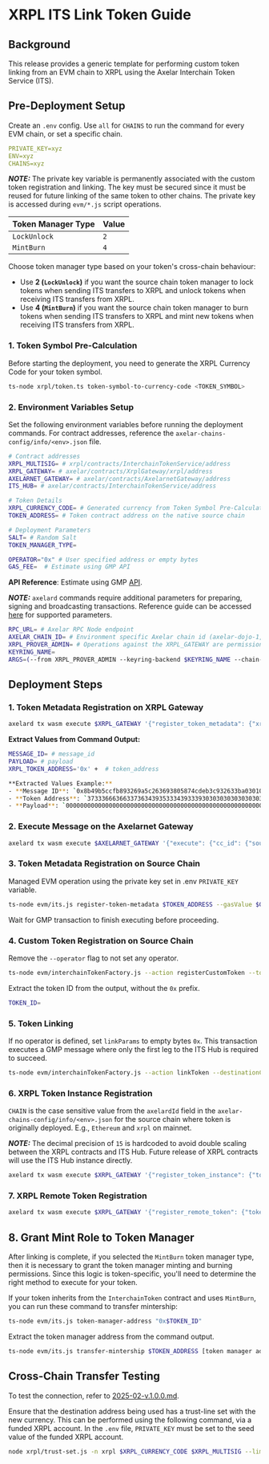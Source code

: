 # XRPL ITS Link Token Guide

## Background

This release provides a generic template for performing custom token linking from an EVM chain to XRPL using the Axelar Interchain Token Service (ITS).

## Pre-Deployment Setup

Create an `.env` config. Use `all` for `CHAINS` to run the command for every EVM chain, or set a specific chain.

```yaml
PRIVATE_KEY=xyz
ENV=xyz
CHAINS=xyz
```

**_NOTE:_**
The private key variable is permanently associated with the custom token registration and linking. The key must be secured since
it must be reused for future linking of the same token to other chains. The private key is accessed during `evm/*.js` script operations.

| Token Manager Type | Value |
|--------------------|-------|
| `LockUnlock`       | `2`   |
| `MintBurn`         | `4`   |

Choose token manager type based on your token's cross-chain behaviour:
- Use **2 (`LockUnlock`)** if you want the source chain token manager to lock tokens when sending ITS transfers to XRPL and unlock tokens when receiving ITS transfers from XRPL.
- Use **4 (`MintBurn`)** if you want the source chain token manager to burn tokens when sending ITS transfers to XRPL and mint new tokens when receiving ITS transfers from XRPL.

### 1. Token Symbol Pre-Calculation

Before starting the deployment, you need to generate the XRPL Currency Code for your token symbol.

```bash
ts-node xrpl/token.ts token-symbol-to-currency-code <TOKEN_SYMBOL>
```

### 2. Environment Variables Setup

Set the following environment variables before running the deployment commands. For contract addresses, reference the
`axelar-chains-config/info/<env>.json` file.

```bash
# Contract addresses
XRPL_MULTISIG= # xrpl/contracts/InterchainTokenService/address
XRPL_GATEWAY= # axelar/contracts/XrplGateway/xrpl/address
AXELARNET_GATEWAY= # axelar/contracts/AxelarnetGateway/address
ITS_HUB= # axelar/contracts/InterchainTokenService/address

# Token Details
XRPL_CURRENCY_CODE= # Generated currency from Token Symbol Pre-Calculation
TOKEN_ADDRESS= # Token contract address on the native source chain

# Deployment Parameters
SALT= # Random Salt
TOKEN_MANAGER_TYPE=

OPERATOR="0x" # User specified address or empty bytes
GAS_FEE=  # Estimate using GMP API
```

**API Reference**: Estimate using GMP [API](https://docs.axelarscan.io/gmp#estimateITSFee).

**_NOTE:_**
`axelard` commands require additional parameters for preparing, signing and broadcasting transactions.
Reference guide can be accessed [here](https://docs.axelar.dev/learn/cli/) for supported parameters.
```bash
RPC_URL= # Axelar RPC Node endpoint
AXELAR_CHAIN_ID= # Environment specific Axelar chain id (axelar-dojo-1, axelar-testnet-lisbon-3)
XRPL_PROVER_ADMIN= # Operations against the XRPL_GATEWAY are permissioned and must be performed via the XRPL Prover Admin key
KEYRING_NAME=
ARGS=(--from XRPL_PROVER_ADMIN --keyring-backend $KEYRING_NAME --chain-id $AXELAR_CHAIN_ID --gas auto --gas-adjustment 1.5 --node $RPC_URL)
```

## Deployment Steps

### 1. Token Metadata Registration on XRPL Gateway

```bash
axelard tx wasm execute $XRPL_GATEWAY '{"register_token_metadata": {"xrpl_token": {"issued": {"currency": "'$XRPL_CURRENCY_CODE'", "issuer": "'$XRPL_MULTISIG'"}}}}' -o text "${ARGS[@]}"
```

**Extract Values from Command Output:**

```bash
MESSAGE_ID= # message_id
PAYLOAD= # payload
XRPL_TOKEN_ADDRESS='0x' +  # token_address

**Extracted Values Example:**
- **Message ID**: `0x8b49b5ccfb893269a5c263693805874cdeb3c932633ba0301094403c77dad839`
- **Token Address**: `373336663663373634393533343933393030303030303030303030303030303030303030303030302e724e726a68314b475a6b326a42523377506641516e6f696474464659514b62516e32`
- **Payload**: `00000000000000000000000000000000000000000000000000000000000000060000000000000000000000000000000000000000000000000000000000000060000000000000000000000000000000000000000000000000000000000000000f000000000000000000000000000000000000000000000000000000000000004b373336663663373634393533343933393030303030303030303030303030303030303030303030302e724e726a68314b475a6b326a42523377506641516e6f696474464659514b62516e32000000000000000000000000000000000000000000`
```

### 2. Execute Message on the Axelarnet Gateway

```bash
axelard tx wasm execute $AXELARNET_GATEWAY '{"execute": {"cc_id": {"source_chain": "xrpl", "message_id": "'$MESSAGE_ID'"}, "payload": "'$PAYLOAD'"}}' "${ARGS[@]}"
```

### 3. Token Metadata Registration on Source Chain

Managed EVM operation using the private key set in .env `PRIVATE_KEY` variable.

```bash
ts-node evm/its.js register-token-metadata $TOKEN_ADDRESS --gasValue $GAS_FEE
```

Wait for GMP transaction to finish executing before proceeding.

### 4. Custom Token Registration on Source Chain

Remove the `--operator` flag to not set any operator.

```bash
ts-node evm/interchainTokenFactory.js --action registerCustomToken --tokenAddress $TOKEN_ADDRESS --tokenManagerType $TOKEN_MANAGER_TYPE --operator $OPERATOR --salt $SALT
```

Extract the token ID from the output, without the `0x` prefix.

```bash
TOKEN_ID=
```

### 5. Token Linking

If no operator is defined, set `linkParams` to empty bytes `0x`.
This transaction executes a GMP message where only the first leg to the ITS Hub is required to succeed.

```bash
ts-node evm/interchainTokenFactory.js --action linkToken --destinationChain xrpl --destinationTokenAddress $XRPL_TOKEN_ADDRESS --tokenManagerType $TOKEN_MANAGER_TYPE --linkParams $OPERATOR --salt $SALT --gasValue $GAS_FEE
```

### 6. XRPL Token Instance Registration

`CHAIN` is the case sensitive value from the `axelardId` field in the `axelar-chains-config/info/<env>.json` for the source chain where token is originally deployed. E.g., `Ethereum` and `xrpl` on mainnet.

**_NOTE:_**
The decimal precision of `15` is hardcoded to avoid double scaling between the XRPL contracts and ITS Hub. Future release of XRPL contracts will use the ITS Hub instance directly.

```bash
axelard tx wasm execute $XRPL_GATEWAY '{"register_token_instance": {"token_id": "'$TOKEN_ID'", "chain": "'$CHAIN'", "decimals": 15}}' "${ARGS[@]}"
```

### 7. XRPL Remote Token Registration

```bash
axelard tx wasm execute $XRPL_GATEWAY '{"register_remote_token": {"token_id": "'$TOKEN_ID'", "xrpl_currency": "'$XRPL_CURRENCY_CODE'"}}' "${ARGS[@]}"
```

## 8. Grant Mint Role to Token Manager

After linking is complete, if you selected the `MintBurn` token manager type, then it is necessary to
grant the token manager minting and burning permissions. Since this logic is token-specific, you'll need to determine the right method to execute for your token.

If your token inherits from the `InterchainToken` contract and uses `MintBurn`, you can run these command to transfer mintership:

```bash
ts-node evm/its.js token-manager-address "0x$TOKEN_ID"
```

Extract the token manager address from the command output.

```bash
ts-node evm/its.js transfer-mintership $TOKEN_ADDRESS [token manager address]
```

## Cross-Chain Transfer Testing

To test the connection, refer to [2025-02-v.1.0.0.md](./2025-02-v.1.0.0.md).

Ensure that the destination address being used has a trust-line set with the new currency. This can be performed using the following command, via a funded XRPL account. In the `.env` file, `PRIVATE_KEY` must be set to the seed value of the funded XRPL account.

```bash
node xrpl/trust-set.js -n xrpl $XRPL_CURRENCY_CODE $XRPL_MULTISIG --limit 99999999999999990000000000000000000000000000000000000000000000000000000000000000000000000
```
